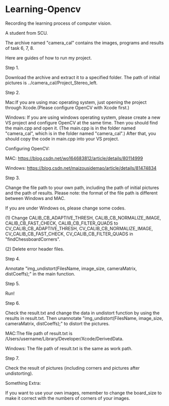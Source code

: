# Learning-Opencv
Recording the learning process of computer vision.

A student from SCU.

The archive named "camera_cal" contains the images, programs and results of task 6, 7, 8.

Here are guides of how to run my project.

Step 1.

Download the archive and extract it to a specified folder. The path of initial pictures is ../camera_cal/Project_Stereo_left.

Step 2. 

Mac:If you are using mac operating system, just opening the project through Xcode.(Please configure OpenCV with Xcode first.)

Windows: If you are using windows operating system, please create a new VS project and configure OpenCV at the same time. Then you should find the main.cpp and open it. (The main.cpp is in the folder named "camera_cal", which is in the folder named "camera_cal".) After that, you should copy the code in main.cpp into your VS project.

Configuring OpenCV:

MAC:
https://blog.csdn.net/wo164683812/article/details/80114999

Windows:
https://blog.csdn.net/maizousidemao/article/details/81474834

Step 3.

Change the file path to your own path, including the path of initial pictures and the path of results. Please note: the format of the file path is different between Windows and MAC.

If you are under Windows os, please change some codes.

(1) Change CALIB_CB_ADAPTIVE_THRESH, CALIB_CB_NORMALIZE_IMAGE, CALIB_CB_FAST_CHECK, CALIB_CB_FILTER_QUADS to CV_CALIB_CB_ADAPTIVE_THRESH, CV_CALIB_CB_NORMALIZE_IMAGE, CV_CALIB_CB_FAST_CHECK, CV_CALIB_CB_FILTER_QUADS in "findChessboardCorners".

(2) Delete error header files.

Step 4.

Annotate "img_undistort(FilesName, image_size, cameraMatrix, distCoeffs);" in the main function.

Step 5.

Run!

Step 6. 

Check the result.txt and change the data in undistort function by using the results in result.txt. Then unannotate "img_undistort(FilesName, image_size, cameraMatrix, distCoeffs);" to distort the pictures.

MAC:The file path of result.txt is /Users/username/Library/Developer/Xcode/DerivedData.

Windows: The file path of result.txt is the same as work path.

Step 7.

Check the result of pictures (including corners and pictures after undistorting).

Something Extra:

If you want to use your own images, remember to change the board_size to make it correct with the numbers of corners of your images.



